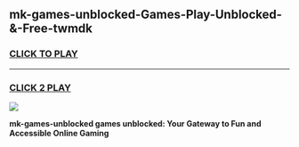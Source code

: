 
## mk-games-unblocked-Games-Play-Unblocked-&-Free-twmdk
<h3>
<a href="https://premium76.site?title=mk-games-unblocked&ref=24A">CLICK TO PLAY</a></h3>
<hr>

<h3>
<a href="https://premium76.site?title=mk-games-unblocked&ref=24A">CLICK 2 PLAY</a>
  
</h3>

<a href="https://premium76.site?title=mk-games-unblocked&ref=24A"><img src="https://clearcache.store/games.png"></a>


**mk-games-unblocked games unblocked: Your Gateway to Fun and Accessible Online Gaming**
